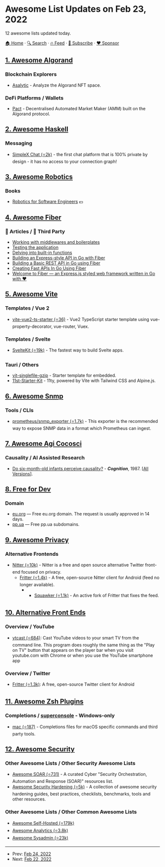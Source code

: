 # Awesome List Updates on Feb 23, 2022

12 awesome lists updated today.

[🏠 Home](/README.md) · [🔍 Search](https://www.trackawesomelist.com/search/) · [🔥 Feed](https://www.trackawesomelist.com/rss.xml) · [📮 Subscribe](https://trackawesomelist.us17.list-manage.com/subscribe?u=d2f0117aa829c83a63ec63c2f&id=36a103854c) · [❤️  Sponsor](https://github.com/sponsors/theowenyoung)



## [1. Awesome Algorand](/content/aorumbayev/awesome-algorand/README.md)

### Blockchain Explorers

*   [Asalytic](https://www.asalytic.app/) - Analyze the Algorand NFT space.

### DeFi Platforms / Wallets

*   [Pact](https://www.pact.fi/) - Decentralised Automated Market Maker (AMM) built on the Algorand protocol.

## [2. Awesome Haskell](/content/krispo/awesome-haskell/README.md)

### Messaging

*   [SimpleX Chat (⭐2k)](https://github.com/simplex-chat/simplex-chat) - the first chat platform that is 100% private by design - it has no access to your connection graph!

## [3. Awesome Robotics](/content/kiloreux/awesome-robotics/README.md)

### Books

*   [Robotics for Software Engineers](https://www.manning.com/books/robotics-for-software-engineers) :dollar:

## [4. Awesome Fiber](/content/gofiber/awesome-fiber/README.md)

### 📖 Articles / 🌱 Third Party

*   [Working with middlewares and boilerplates](https://dev.to/koddr/go-fiber-by-examples-working-with-middlewares-and-boilerplates-3p0m)
*   [Testing the application](https://dev.to/koddr/go-fiber-by-examples-testing-the-application-1ldf)
*   [Delving into built-in functions](https://dev.to/koddr/go-fiber-by-examples-delving-into-built-in-functions-1p3k)
*   [Building an Express-style API in Go with Fiber](https://blog.logrocket.com/express-style-api-go-fiber/)
*   [Building a Basic REST API in Go using Fiber](https://tutorialedge.net/golang/basic-rest-api-go-fiber/)
*   [Creating Fast APIs In Go Using Fiber](https://dev.to/jozsefsallai/creating-fast-apis-in-go-using-fiber-59m9)
*   [Welcome to Fiber — an Express.js styled web framework written in Go with ❤️](https://dev.to/koddr/welcome-to-fiber-an-express-js-styled-fastest-web-framework-written-with-on-golang-497)

## [5. Awesome Vite](/content/vitejs/awesome-vite/README.md)

### Templates / Vue 2

*   [vite-vue2-ts-starter (⭐36)](https://github.com/logue/vite-vue2-ts-starter) - Vue2 TypeScript starter template using vue-property-decorator, vue-router, Vuex.

### Templates / Svelte

*   [SvelteKit (⭐19k)](https://github.com/sveltejs/kit) - The fastest way to build Svelte apps.

### Tauri / Others

*   [vit-singlefile-gzip](https://github.com/MillerRen/vite-singlefile-gzip.git) - Starter template for embedded.
*   [11st-Starter-Kit](https://github.com/stefanfrede/11st-starter-kit) - 11ty, powered by Vite with Tailwind CSS and Alpine.js.

## [6. Awesome Snmp](/content/eozer/awesome-snmp/README.md)

### Tools / CLIs

*   [prometheus/snmp\_exporter (⭐1.7k)](https://github.com/prometheus/snmp_exporter) - This exporter is the recommended way to expose SNMP data in a format which Prometheus can ingest.

## [7. Awesome Agi Cocosci](/content/YuzheSHI/awesome-agi-cocosci/README.md)

### Causality / AI Assisted Research

*   [Do six-month-old infants perceive causality?](http://fitelson.org/woodward/leslie.pdf) - ***Cognition***, 1987. \[[All Versions](https://scholar.google.com/scholar?cluster=14270905342434182186\&hl=en\&as_sdt=0,5)].

## [8. Free for Dev](/content/ripienaar/free-for-dev/README.md)

### Domain

*   [eu.org](https://nic.eu.org) — Free eu.org domain. The request is usually approved in 14 days.
*   [pp.ua](https://nic.ua/) — Free pp.ua subdomains.

## [9. Awesome Privacy](/content/pluja/awesome-privacy/README.md)

### Alternative Frontends

*   [Nitter (⭐10k)](https://github.com/zedeus/nitter/wiki/Instances) - Nitter is a free and open source alternative Twitter front-end focused on privacy.
    *   [Fritter (⭐1.4k)](https://github.com/jonjomckay/fritter/) - A free, open-source Nitter client for Android (feed no longer available).
        *   *   [Squawker (⭐1.1k)](https://github.com/j-fbriere/squawker) - An active fork of Fritter that fixes the feed.

## [10. Alternative Front Ends](/content/mendel5/alternative-front-ends/README.md)

### Overview / YouTube

*   [ytcast (⭐684)](https://github.com/MarcoLucidi01/ytcast): Cast YouTube videos to your smart TV from the command line. This program does roughly the same thing as the "Play on TV" button that appears on the player bar when you visit youtube.com with Chrome or when you use the YouTube smartphone app

### Overview / Twitter

*   [Fritter (⭐1.3k)](https://github.com/jonjomckay/fritter): A free, open-source Twitter client for Android

## [11. Awesome Zsh Plugins](/content/unixorn/awesome-zsh-plugins/README.md)

### Completions / [superconsole](https://github.com/alexchmykhalo/superconsole) - Windows-only

*   [mac (⭐187)](https://github.com/scriptingosx/mac-zsh-completions) - Completions files for macOS specific commands and third party tools.

## [12. Awesome Security](/content/sbilly/awesome-security/README.md)

### Other Awesome Lists / Other Security Awesome Lists

*   [Awesome SOAR (⭐731)](https://github.com/correlatedsecurity/Awesome-SOAR) - A curated Cyber "Security Orchestration, Automation and Response (SOAR)" resources list.
*   [Awesome Security Hardening (⭐5k)](https://github.com/decalage2/awesome-security-hardening) - A collection of awesome security hardening guides, best practices, checklists, benchmarks, tools and other resources.

### Other Awesome Lists / Other Common Awesome Lists

*   [Awesome Self-Hosted (⭐179k)](https://github.com/awesome-selfhosted/awesome-selfhosted)
*   [Awesome Analytics (⭐3.8k)](https://github.com/0xnr/awesome-analytics)
*   [Awesome Sysadmin (⭐23k)](https://github.com/awesome-foss/awesome-sysadmin)

---

- Prev: [Feb 24, 2022](/content/2022/02/24/README.md)
- Next: [Feb 22, 2022](/content/2022/02/22/README.md)